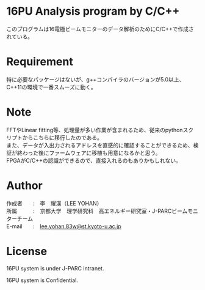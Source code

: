 # 16PU Analysis program by C/C++

このプログラムは16電極ビームモニターのデータ解析のためにC/C++で作成されている。

# Requirement

特に必要なパッケージはないが、g++コンパイラのバージョンが5.0以上、C++11の環境で一番スムーズに動く。

# Note

FFTやLinear fitting等、処理量が多い作業が含まれるため、従来のpythonスクリプトからこちらに移行したのである。  
また、データが入出力されるアドレスを直感的に確認することができるため、検証が終わった後にファームウェアに移植も用意になるかと思う。  
FPGAがC/C++の認識ができるので、直接入れるのもありかもしれない。

# Author

作成者　　:　李　耀漢（LEE YOHAN）  
所属　　　:　京都大学　理学研究科　高エネルギー研究室・J-PARCビームモニターチーム  
E-mail　　:　lee.yohan.83w@st.kyoto-u.ac.jp

# License

16PU system is under J-PARC intranet.

16PU system is Confidential.

